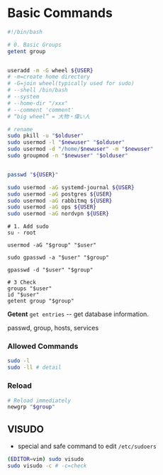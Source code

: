 # Basic Commands

```bash
#!/bin/bash

# 0. Basic Groups
getent group


useradd -m -G wheel ${USER}
# -m=create home directory
# -G=join wheel(typically used for sudo)
# --shell /bin/bash
# --system
# --home-dir "/xxx" 
# --comment 'comment'
# “big wheel” = 大物・偉い人

# rename
sudo pkill -u "$olduser"
sudo usermod -l "$newuser" "$olduser"
sudo usermod -d "/home/$newuser" -m "$newuser"
sudo groupmod -n "$newuser" "$olduser"


passwd "${USER}"

sudo usermod -aG systemd-journal ${USER}
sudo usermod -aG postgres ${USER}
sudo usermod -aG rabbitmq ${USER}
sudo usermod -aG ops ${USER}
sudo usermod -aG nordvpn ${USER}
```

```
# 1. Add sudo
su - root 

usermod -aG "$group" "$user" 

sudo gpasswd -a "$user" "$group"

gpasswd -d "$user" "$group"

# 3 Check
groups "$user"
id "$user"
getent group "$group"
```

**Getent**
`get entries` -- get database information.

passwd, group, hosts, services

### Allowed Commands

```bash
sudo -l
sudo -ll # detail
```


### Reload

```bash
# Reload immediately
newgrp "$group"
```

## VISUDO

* special and safe command to edit `/etc/sudoers`

```bash
(EDITOR=vim) sudo visudo
sudo visudo -c # -c=check

```
